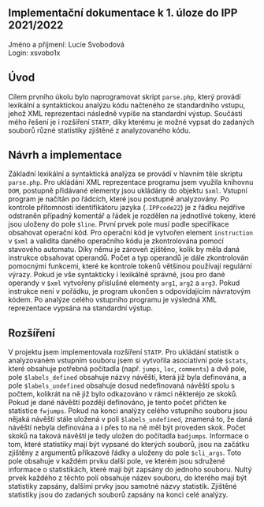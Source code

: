 ## Implementační dokumentace k 1. úloze do IPP 2021/2022  
Jméno a příjmení: Lucie Svobodová  
Login: xsvobo1x  

## Úvod  
Cílem prvního úkolu bylo naprogramovat skript `parse.php`, který provádí lexikální a syntaktickou 
analýzu kódu načteného ze standardního vstupu, jehož XML reprezentaci následně vypíše na standardní 
výstup. Součástí mého řešení je i rozšíření `STATP`, díky kterému je možné vypsat do zadaných souborů 
různé statistiky zjištěné z analyzovaného kódu.

## Návrh a implementace  
Základní lexikální a syntaktická analýza se provádí v hlavním těle skriptu `parse.php`. Pro ukládání 
XML reprezentace programu jsem využila knihovnu `DOM`, postupně přidávané elementy jsou ukládány 
do objektu `$xml`. Vstupní program je načítán po řádcích, které jsou postupně analyzovány. Po kontrole 
přítomnosti identifikátoru jazyka (`.IPPcode22`) je z řádku nejdříve odstraněn případný komentář 
a řádek je rozdělen na jednotlivé tokeny, které jsou uloženy do pole `$line`. První prvek pole musí 
podle specifikace obsahovat operační kód. Pro operační kód je vytvořen element `instruction` v `$xml` 
a validita daného operačního kódu je zkontrolována pomocí stavového automatu. Díky němu je zároveň 
zjištěno, kolik by měla daná instrukce obsahovat operandů. Počet a typ operandů je dále zkontrolován 
pomocnými funkcemi, které ke kontrole tokenů většinou používají regulární výrazy. Pokud je vše 
syntakticky i lexikálně správné, jsou pro dané operandy v `$xml` vytvořeny příslušné elementy 
`arg1`, `arg2` a `arg3`. Pokud instrukce není v pořádku, je program ukončen s odpovídajícím návratovým
kódem. Po analýze celého vstupního programu je výsledná XML reprezentace vypsána na standardní výstup.

## Rozšíření  
V projektu jsem implementovala rozšíření `STATP`. Pro ukládání statistik o analyzovaném vstupním 
souboru jsem si vytvořila asociativní pole `$stats`, které obsahuje potřebná počítadla (např. `jumps`, 
`loc`, `comments`) a dvě pole, pole `$labels_defined` obsahuje názvy návěští, která již byla definována, 
a pole `$labels_undefined` obsahuje dosud nedefinovaná návěští spolu s počtem, kolikrát na ně již bylo 
odkazováno v rámci některéjo ze skoků. Pokud je dané návěští později definováno, je tento počet přičten 
ke statistice `fwjumps`. Pokud na konci analýzy celého vstupního souboru jsou nějaká návěští stále 
uložená v poli `$labels_undefined`, znamená to, že daná návěští nebyla definována a i přes to na ně 
měl být proveden skok. Počet skoků na taková návěští je tedy uložen do počítadla `badjumps`. 
Informace o tom, které statistiky mají být vypsané do kterých souborů, jsou na začátku zjištěny 
z argumentů příkazové řádky a uloženy do pole `$cli_args`. Toto pole obsahuje v každém prvku 
další pole, ve kterém jsou sdružené informace o statistikách, které mají být zapsány do jednoho 
souboru. Nultý prvek každého z těchto polí obsahuje název souboru, do kterého mají být statistiky 
zapsány, dalšími prvky jsou samotné názvy statistik. Zjištěné statistiky jsou do zadaných souborů 
zapsány na konci celé analýzy.
